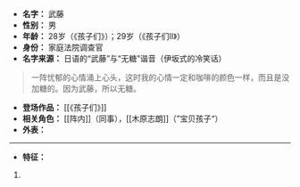 
- **名字：** 武藤
- **性别：** 男
- **年龄：** 28岁（《孩子们》）；29岁（《孩子们Ⅱ》）
- **身份：** 家庭法院调查官
- **名字来源：** 日语的“武藤”与“无糖”谐音（伊坂式的冷笑话）

> 一阵忧郁的心情涌上心头，这时我的心情一定和咖啡的颜色一样，而且是没加糖的。因为武藤，所以无糖。

- **登场作品：** [[《孩子们》]] 
- **相关角色：** [[阵内]]（同事），[[木原志朗]]（”宝贝孩子“）
- **外表：** 

---

- **特征：** 
1. 
